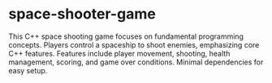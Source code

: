 # space-shooter-game
This C++ space shooting game focuses on fundamental programming concepts. Players control a spaceship to shoot enemies, emphasizing core C++ features. Features include player movement, shooting, health management, scoring, and game over conditions. Minimal dependencies for easy setup.
